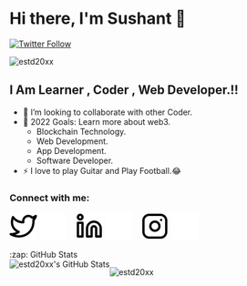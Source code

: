 # Hi there, I'm Sushant 👋 


[![Twitter Follow](https://img.shields.io/twitter/follow/sushant_rpm?color=1DA1F2&logo=twitter&style=for-the-badge)](https://twitter.com/Sushant_rpm)
<p align="left"> <img src="https://komarev.com/ghpvc/?username=estd20xx&label=Profile%20views&color=129e00&style=plastic" alt="estd20xx" /> </p>


## I Am Learner , Coder , Web Developer.!!

- 👯 I’m looking to collaborate with other Coder.
- 🥅 2022 Goals: Learn more about web3.
  - Blockchain Technology.
  - Web Development.
  - App Development.
  - Software Developer.
- ⚡ I love to play Guitar and Play Football.😂

### Connect with me:

[![website](./img/twitter-light.svg)](https://twitter.com/Sushant_rpm#gh-light-mode-only)
[![website](./img/twitter-dark.svg)](https://twitter.com/Sushant_rpm#gh-dark-mode-only)
&nbsp;&nbsp;
[![website](./img/linkedin-light.svg)](https://www.linkedin.com/in/sushant-khadka5/#gh-light-mode-only)
[![website](./img/linkedin-dark.svg)](https://www.linkedin.com/in/sushant-khadka5/#gh-light-mode-only#gh-dark-mode-only)
&nbsp;&nbsp;
[![website](./img/instagram-light.svg)](https://www.instagram.com/sushant.exe_#gh-light-mode-only)
[![website](./img/instagram-dark.svg)](https://www.instagram.com/sushant.exe_#gh-dark-mode-only)
  <summary>:zap: GitHub Stats</summary>

  <img align="left" alt="estd20xx's GitHub Stats" src="https://github-readme-stats.vercel.app/api?username=estd20xx&show_icons=true&hide_border=false&title_color=ff652f&icon_color=FFE400&bg_color=09131B&text_color=ffffff&border_color=0c1a25" />
  <p><img align="left" src="https://github-readme-stats.vercel.app/api/top-langs?username=estd20xx&show_icons=true&locale=en&layout=compact" alt="estd20xx" /></p>
